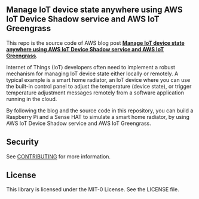 ## Manage IoT device state anywhere using AWS IoT Device Shadow service and AWS IoT Greengrass
This repo is the source code of AWS blog post **[Manage IoT device state anywhere using AWS IoT Device Shadow service and AWS IoT Greengrass](https://aws.amazon.com/blogs/iot/manage-iot-device-state-anywhere/)**. 

Internet of Things (IoT) developers often need to implement a robust mechanism for managing IoT device state either locally or remotely. A typical example is a smart home radiator, an IoT device where you can use the built-in control panel to adjust the temperature (device state), or trigger temperature adjustment messages remotely from a software application running in the cloud.  

By following the blog and the source code in this repository, you can build a Raspberry Pi and a Sense HAT to simulate a smart home radiator, by using AWS IoT Device Shadow service and AWS IoT Greengrass.


## Security

See [CONTRIBUTING](CONTRIBUTING.md#security-issue-notifications) for more information.

## License

This library is licensed under the MIT-0 License. See the LICENSE file.





